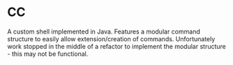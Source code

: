 CC
==
A custom shell implemented in Java. Features a modular command structure to easily allow extension/creation of commands. Unfortunately work stopped in the middle of a refactor to implement the modular structure - this may not be functional.
